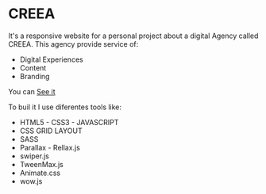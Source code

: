 # CREEA

It's a responsive website for a personal project about a digital Agency called CREEA. This agency provide service of:
- Digital Experiences
- Content
- Branding

You can [See it](https://corozb.github.io/creea/)

To buil it I use diferentes tools like:
- HTML5 - CSS3 - JAVASCRIPT
- CSS GRID LAYOUT
- SASS
- Parallax - Rellax.js
- swiper.js
- TweenMax.js
- Animate.css
- wow.js
